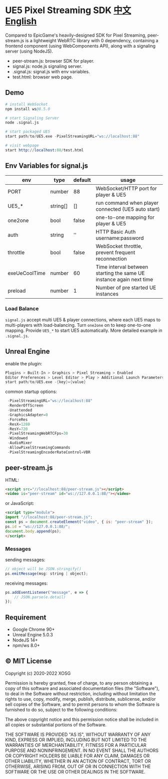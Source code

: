 # UE5 Pixel Streaming SDK [中文](README-zh.md) [English](README.md)

Compared to EpicGame's heavily-designed SDK for Pixel Streaming, peer-stream.js is a lightweight WebRTC library with 0 dependency, containing a frontend component (using WebComponents API), along with a signaling server (using NodeJS).

- peer-stream.js: browser SDK for player.
- signal.js: node.js signaling server.
- .signal.js: signal.js with env variables.
- test.html: browser web page.

## Demo

```s
# install WebSocket
npm install ws@8.5.0

# start Signaling Server
node .signal.js

# start packaged UE5
start path/to/UE5.exe -PixelStreamingURL="ws://localhost:88"

# visit webpage
start http://localhost:88/test.html
```

## Env Variables for signal.js

| env           | type     | default   | usage                                                               |
| ------------- | -------- | --------- | ------------------------------------------------------------------- |
| PORT          | number   | 88        | WebSocket/HTTP port for player & UE5                                |
| UE5_*         | string[] | []        | run command when player connected (UE5 auto start)                  |
| one2one       | bool     | false     | one-to-one mapping for player & UE5                                 |
| auth          | string   | ''        | HTTP Basic Auth username:password                                   |
| throttle      | bool     | false     | WebSocket throttle, prevent frequent reconnection                   |
| exeUeCoolTime | number   | 60        | Time interval between starting the same UE instance again next time |
| preload       | number   | 1         | Number of pre started UE instances                                  |

### Load Balance

`signal.js` accept multi UE5 & player connections, where each UE5 maps to multi-players with load-balancing. Turn `one2one` on to keep one-to-one mapping. Provide `UE5_*` to start UE5 automatically. More detailed example in `.signal.js`.

## Unreal Engine

enable the plugin:

```s
Plugins > Built-In > Graphics > Pixel Streaming > Enabled
Editor Preferences > Level Editor > Play > Additional Launch Parameters
start path/to/UE5.exe -{key}={value}
```

common startup options:

```s
 -PixelStreamingURL="ws://localhost:88"
 -RenderOffScreen
 -Unattended
 -GraphicsAdapter=0
 -ForceRes
 -ResX=1280
 -ResY=720
 -PixelStreamingWebRTCFps=30
 -Windowed
 -AudioMixer
 -AllowPixelStreamingCommands
 -PixelStreamingEncoderRateControl=VBR
```

## peer-stream.js

HTML:

```html
<script src="//localhost:88/peer-stream.js"></script>
<video is="peer-stream" id="ws://127.0.0.1:88/"></video>
```

or JavaScript:

```html
<script type="module">
import "//localhost:88/peer-stream.js";
const ps = document.createElement("video", { is: "peer-stream" });
ps.id = "ws://127.0.0.1:88/";
document.body.append(ps);
</script>
```

### Messages

sending messages:

```js
// object will be JSON.stringify()
ps.emitMessage(msg: string | object);
```

receiving messages:

```js
ps.addEventListener("message", e => {
    // JSON.parse(e.detail)
});
```

## Requirement

- Google Chrome 90+
- Unreal Engine 5.0.3
- NodeJS 14+
- npm/ws 8.0+

## © MIT License

Copyright (c) 2020-2022 XOSG

Permission is hereby granted, free of charge, to any person obtaining a copy of this software and associated documentation files (the "Software"), to deal in the Software without restriction, including without limitation the rights to use, copy, modify, merge, publish, distribute, sublicense, and/or sell copies of the Software, and to permit persons to whom the Software is furnished to do so, subject to the following conditions:

The above copyright notice and this permission notice shall be included in all copies or substantial portions of the Software.

THE SOFTWARE IS PROVIDED "AS IS", WITHOUT WARRANTY OF ANY KIND, EXPRESS OR IMPLIED, INCLUDING BUT NOT LIMITED TO THE WARRANTIES OF MERCHANTABILITY, FITNESS FOR A PARTICULAR PURPOSE AND NONINFRINGEMENT. IN NO EVENT SHALL THE AUTHORS OR COPYRIGHT HOLDERS BE LIABLE FOR ANY CLAIM, DAMAGES OR OTHER LIABILITY, WHETHER IN AN ACTION OF CONTRACT, TORT OR OTHERWISE, ARISING FROM, OUT OF OR IN CONNECTION WITH THE SOFTWARE OR THE USE OR OTHER DEALINGS IN THE SOFTWARE.
